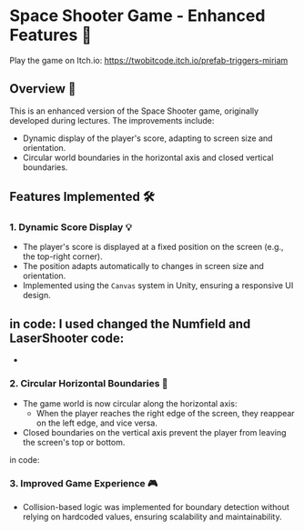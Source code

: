 # Space Shooter Game - Enhanced Features 🚀
Play the game on Itch.io: https://twobitcode.itch.io/prefab-triggers-miriam

## Overview 🌌
This is an enhanced version of the Space Shooter game, originally developed during lectures. The improvements include:
- Dynamic display of the player's score, adapting to screen size and orientation.
- Circular world boundaries in the horizontal axis and closed vertical boundaries.

## Features Implemented 🛠️
### 1. **Dynamic Score Display** 💡
   - The player's score is displayed at a fixed position on the screen (e.g., the top-right corner).
   - The position adapts automatically to changes in screen size and orientation.
   - Implemented using the `Canvas` system in Unity, ensuring a responsive UI design.

  in code: I used changed the Numfield and LaserShooter code:
  - 
  -
  
### 2. **Circular Horizontal Boundaries** 🔄
   - The game world is now circular along the horizontal axis:
     - When the player reaches the right edge of the screen, they reappear on the left edge, and vice versa.
   - Closed boundaries on the vertical axis prevent the player from leaving the screen's top or bottom.

  in code: 
  
### 3. **Improved Game Experience 🎮**
   - Collision-based logic was implemented for boundary detection without relying on hardcoded values, ensuring scalability and maintainability.

